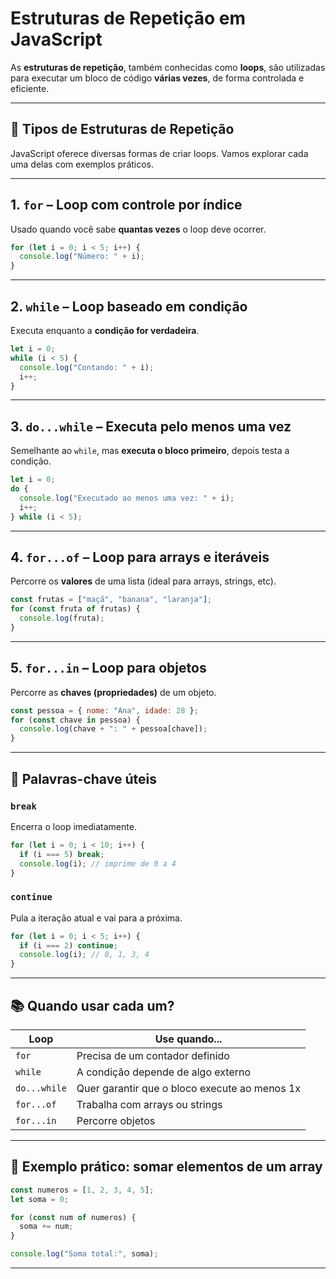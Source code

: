 # Estruturas de Repetição em JavaScript

As **estruturas de repetição**, também conhecidas como **loops**, são utilizadas para executar um bloco de código **várias vezes**, de forma controlada e eficiente.

---

## 🔄 Tipos de Estruturas de Repetição

JavaScript oferece diversas formas de criar loops. Vamos explorar cada uma delas com exemplos práticos.

---

## 1. `for` – Loop com controle por índice

Usado quando você sabe **quantas vezes** o loop deve ocorrer.

```js
for (let i = 0; i < 5; i++) {
  console.log("Número: " + i);
}
```

---

## 2. `while` – Loop baseado em condição

Executa enquanto a **condição for verdadeira**.

```js
let i = 0;
while (i < 5) {
  console.log("Contando: " + i);
  i++;
}
```

---

## 3. `do...while` – Executa pelo menos uma vez

Semelhante ao `while`, mas **executa o bloco primeiro**, depois testa a condição.

```js
let i = 0;
do {
  console.log("Executado ao menos uma vez: " + i);
  i++;
} while (i < 5);
```

---

## 4. `for...of` – Loop para arrays e iteráveis

Percorre os **valores** de uma lista (ideal para arrays, strings, etc).

```js
const frutas = ["maçã", "banana", "laranja"];
for (const fruta of frutas) {
  console.log(fruta);
}
```

---

## 5. `for...in` – Loop para objetos

Percorre as **chaves (propriedades)** de um objeto.

```js
const pessoa = { nome: "Ana", idade: 28 };
for (const chave in pessoa) {
  console.log(chave + ": " + pessoa[chave]);
}
```

---

## 🛑 Palavras-chave úteis

### `break`
Encerra o loop imediatamente.

```js
for (let i = 0; i < 10; i++) {
  if (i === 5) break;
  console.log(i); // imprime de 0 a 4
}
```

### `continue`
Pula a iteração atual e vai para a próxima.

```js
for (let i = 0; i < 5; i++) {
  if (i === 2) continue;
  console.log(i); // 0, 1, 3, 4
}
```

---

## 📚 Quando usar cada um?

| Loop         | Use quando...                                |
|--------------|-----------------------------------------------|
| `for`        | Precisa de um contador definido               |
| `while`      | A condição depende de algo externo            |
| `do...while` | Quer garantir que o bloco execute ao menos 1x |
| `for...of`   | Trabalha com arrays ou strings                |
| `for...in`   | Percorre objetos                              |

---

## 🧠 Exemplo prático: somar elementos de um array

```js
const numeros = [1, 2, 3, 4, 5];
let soma = 0;

for (const num of numeros) {
  soma += num;
}

console.log("Soma total:", soma);
```

---
